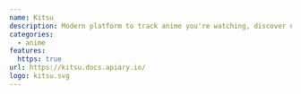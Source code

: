 ```yaml
---
name: Kitsu
description: Modern platform to track anime you're watching, discover new anime and socialize with other fans
categories:
  - anime
features:
  https: true
url: https://kitsu.docs.apiary.io/
logo: kitsu.svg
---
```

